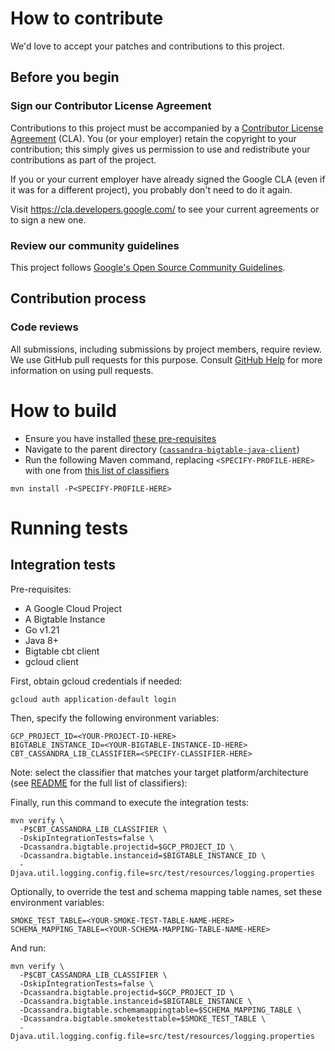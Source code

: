 # How to contribute

We'd love to accept your patches and contributions to this project.

## Before you begin

### Sign our Contributor License Agreement

Contributions to this project must be accompanied by a
[Contributor License Agreement](https://cla.developers.google.com/about) (CLA).
You (or your employer) retain the copyright to your contribution; this simply
gives us permission to use and redistribute your contributions as part of the
project.

If you or your current employer have already signed the Google CLA (even if it
was for a different project), you probably don't need to do it again.

Visit <https://cla.developers.google.com/> to see your current agreements or to
sign a new one.

### Review our community guidelines

This project follows
[Google's Open Source Community Guidelines](https://opensource.google/conduct/).

## Contribution process

### Code reviews

All submissions, including submissions by project members, require review. We
use GitHub pull requests for this purpose. Consult
[GitHub Help](https://help.github.com/articles/about-pull-requests/) for more
information on using pull requests.

# How to build

- Ensure you have installed [these pre-requisites](../../cassandra-bigtable-proxy/README.md#pre-requisites)
- Navigate to the parent directory ([`cassandra-bigtable-java-client`](../))
- Run the following Maven command, replacing `<SPECIFY-PROFILE-HERE>` with one from [this list of classifiers](README.md#classifiers)

```shell
mvn install -P<SPECIFY-PROFILE-HERE>
```

# Running tests

## Integration tests

Pre-requisites:
- A Google Cloud Project
- A Bigtable Instance
- Go v1.21
- Java 8+
- Bigtable cbt client
- gcloud client

First, obtain gcloud credentials if needed:

```shell
gcloud auth application-default login
```

Then, specify the following environment variables:

```shell
GCP_PROJECT_ID=<YOUR-PROJECT-ID-HERE>
BIGTABLE_INSTANCE_ID=<YOUR-BIGTABLE-INSTANCE-ID-HERE>
CBT_CASSANDRA_LIB_CLASSIFIER=<SPECIFY-CLASSIFIER-HERE>
```

Note: select the classifier that matches your target platform/architecture (see [README](README.md#classifiers) for the full list of classifiers):

Finally, run this command to execute the integration tests:

```shell
mvn verify \
  -P$CBT_CASSANDRA_LIB_CLASSIFIER \
  -DskipIntegrationTests=false \
  -Dcassandra.bigtable.projectid=$GCP_PROJECT_ID \
  -Dcassandra.bigtable.instanceid=$BIGTABLE_INSTANCE_ID \
  -Djava.util.logging.config.file=src/test/resources/logging.properties
```

Optionally, to override the test and schema mapping table names, set these environment variables:

```shell
SMOKE_TEST_TABLE=<YOUR-SMOKE-TEST-TABLE-NAME-HERE>
SCHEMA_MAPPING_TABLE=<YOUR-SCHEMA-MAPPING-TABLE-NAME-HERE>
```

And run:

```shell
mvn verify \
  -P$CBT_CASSANDRA_LIB_CLASSIFIER \
  -DskipIntegrationTests=false \
  -Dcassandra.bigtable.projectid=$GCP_PROJECT_ID \
  -Dcassandra.bigtable.instanceid=$BIGTABLE_INSTANCE \
  -Dcassandra.bigtable.schemamappingtable=$SCHEMA_MAPPING_TABLE \
  -Dcassandra.bigtable.smoketesttable=$SMOKE_TEST_TABLE \
  -Djava.util.logging.config.file=src/test/resources/logging.properties
```
